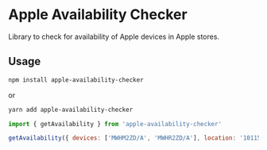 # Apple Availability Checker

Library to check for availability of Apple devices in Apple stores.

## Usage

```bash
npm install apple-availability-checker
```

or 

```bash
yarn add apple-availability-checker
```

```javascript
import { getAvailability } from 'apple-availability-checker'

getAvailability({ devices: ['MWHM2ZD/A', 'MWHR2ZD/A'], location: '10115' }).then(console.log)
```

